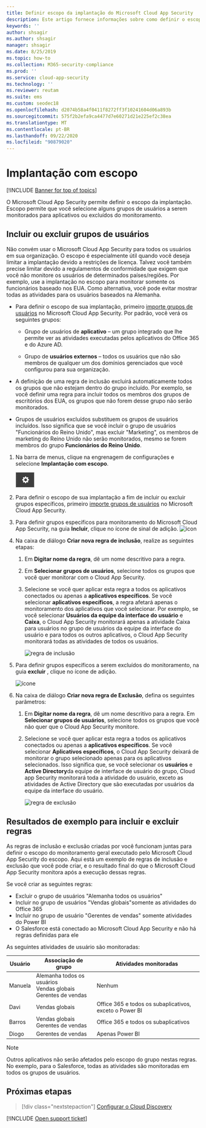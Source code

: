 ```yaml
---
title: Definir escopo da implantação do Microsoft Cloud App Security
description: Este artigo fornece informações sobre como definir o escopo de sua implantação do Cloud App Security, incluir e excluir usuários ou grupos específicos.
keywords: ''
author: shsagir
ms.author: shsagir
manager: shsagir
ms.date: 8/25/2019
ms.topic: how-to
ms.collection: M365-security-compliance
ms.prod: ''
ms.service: cloud-app-security
ms.technology: ''
ms.reviewer: reutam
ms.suite: ems
ms.custom: seodec18
ms.openlocfilehash: d2074b58a4f0411f8272ff3f10241604d06a893b
ms.sourcegitcommit: 575f2b2efa9ca4477d7e60271d21e225ef2c38ea
ms.translationtype: MT
ms.contentlocale: pt-BR
ms.lasthandoff: 09/22/2020
ms.locfileid: "90879020"
---
```

# <a name="scoped-deployment"></a>Implantação com escopo <a name="scoped-deployment"></a> 

[!INCLUDE [Banner for top of topics](includes/banner.md)]

O Microsoft Cloud App Security permite definir o escopo da implantação. Escopo permite que você selecione alguns grupos de usuários a serem monitorados para aplicativos ou excluídos do monitoramento.

## <a name="include-or-exclude-user-groups"></a>Incluir ou excluir grupos de usuários

Não convém usar o Microsoft Cloud App Security para todos os usuários em sua organização. O escopo é especialmente útil quando você deseja limitar a implantação devido a restrições de licença. Talvez você também precise limitar devido a regulamentos de conformidade que exigem que você não monitore os usuários de determinados países/regiões. Por exemplo, use a implantação no escopo para monitorar somente os funcionários baseado nos EUA. Como alternativa, você pode evitar mostrar todas as atividades para os usuários baseados na Alemanha.

- Para definir o escopo de sua implantação, primeiro [importe grupos de usuários](user-groups.md) no Microsoft Cloud App Security. Por padrão, você verá os seguintes grupos:

  - Grupo de usuários de **aplicativo** – um grupo integrado que lhe permite ver as atividades executadas pelos aplicativos do Office 365 e do Azure AD.

  - Grupo de **usuários externos** – todos os usuários que não são membros de qualquer um dos domínios gerenciados que você configurou para sua organização.

- A definição de uma regra de inclusão excluirá automaticamente todos os grupos que não estejam dentro do grupo incluído. Por exemplo, se você definir uma regra para incluir todos os membros dos grupos de escritórios dos EUA, os grupos que não forem desse grupo não serão monitorados.

- Grupos de usuários excluídos substituem os grupos de usuários incluídos. Isso significa que se você incluir o grupo de usuários "Funcionários do Reino Unido", mas excluir "Marketing", os membros de marketing do Reino Unido não serão monitorados, mesmo se forem membros do grupo **Funcionários do Reino Unido**.

1. Na barra de menus, clique na engrenagem de configurações e selecione **Implantação com escopo**.

    ![Ícone de configurações](media/settings-icon.png "Ícone de configurações")

2. Para definir o escopo de sua implantação a fim de incluir ou excluir grupos específicos, primeiro [importe grupos de usuários](user-groups.md) no Microsoft Cloud App Security.

3. Para definir grupos específicos para monitoramento do Microsoft Cloud App Security, na guia **Incluir**, clique no ícone de sinal de adição.
    ![icon](media/plus-icon.png)

4. Na caixa de diálogo **Criar nova regra de inclusão**, realize as seguintes etapas:

    1. Em **Digitar nome da regra**, dê um nome descritivo para a regra.
    2. Em **Selecionar grupos de usuários**, selecione todos os grupos que você quer monitorar com o Cloud App Security.
    3. Selecione se você quer aplicar esta regra a todos os aplicativos conectados ou apenas a **aplicativos específicos**. Se você selecionar **aplicativos específicos**, a regra afetará apenas o monitoramento dos aplicativos que você selecionar. Por exemplo, se você selecionar **Usuários da equipe da interface do usuário** e **Caixa**, o Cloud App Security monitorará apenas a atividade Caixa para usuários no grupo de usuários da equipe da interface do usuário e para todos os outros aplicativos, o Cloud App Security monitorará todas as atividades de todos os usuários.

        ![regra de inclusão](media/include-rule.png)

5. Para definir grupos específicos a serem excluídos do monitoramento, na guia **excluir** , clique no ícone de adição.

   ![ícone](media/plus-icon.png)

6. Na caixa de diálogo **Criar nova regra de Exclusão**, defina os seguintes parâmetros:

    1. Em **Digitar nome da regra**, dê um nome descritivo para a regra.
    Em **Selecionar grupos de usuários**, selecione todos os grupos que você não quer que o Cloud App Security monitore.
    2. Selecione se você quer aplicar esta regra a todos os aplicativos conectados ou apenas a **aplicativos específicos**. Se você selecionar **Aplicativos específicos**, o Cloud App Security deixará de monitorar o grupo selecionado apenas para os aplicativos selecionados. Isso significa que, se você selecionar os **usuários** e **Active Directory**da equipe de interface de usuário do grupo, Cloud app Security monitorará toda a atividade do usuário, exceto as atividades de Active Directory que são executadas por usuários da equipe da interface do usuário.

       ![regra de exclusão](media/exclude-rule.png)

## <a name="example-results-for-include-and-exclude-rules"></a>Resultados de exemplo para incluir e excluir regras

As regras de inclusão e exclusão criadas por você funcionam juntas para definir o escopo do monitoramento geral executado pelo Microsoft Cloud App Security do escopo. Aqui está um exemplo de regras de inclusão e exclusão que você pode criar, e o resultado final do que o Microsoft Cloud App Security monitora após a execução dessas regras.

Se você criar as seguintes regras:

- Excluir o grupo de usuários "Alemanha todos os usuários"
- Incluir no grupo de usuários "Vendas globais"somente as atividades do Office 365
- Incluir no grupo de usuário "Gerentes de vendas" somente atividades do Power BI
- O Salesforce está conectado ao Microsoft Cloud App Security e não há regras definidas para ele

As seguintes atividades de usuário são monitoradas:

|Usuário|Associação de grupo|Atividades monitoradas|
|----|----|----|
|Manuela|Alemanha todos os usuários<br />Vendas globais<br />Gerentes de vendas|Nenhum|
|Davi|Vendas globais|Office 365 e todos os subaplicativos, exceto o Power BI|
|Barros|Vendas globais<br />Gerentes de vendas|Office 365 e todos os subaplicativos|
|Diogo|Gerentes de vendas|Apenas Power BI|

> [!NOTE]
> Outros aplicativos não serão afetados pelo escopo do grupo nestas regras.
> No exemplo, para o Salesforce, todas as atividades são monitoradas em todos os grupos de usuários.

## <a name="next-steps"></a>Próximas etapas

> [!div class="nextstepaction"]
> [Configurar o Cloud Discovery](set-up-cloud-discovery.md)

[!INCLUDE [Open support ticket](includes/support.md)]  
